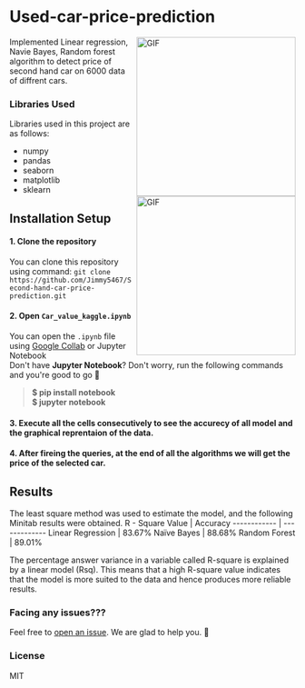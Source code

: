 # Used-car-price-prediction

<img align="right" alt="GIF" height=280 src="https://s.aolcdn.com/os/ab/img/new-cars/shopping-tools/quote.svg"/>
<img align="right" alt="GIF" height=280 src="https://s.aolcdn.com/os/ab/img/buying-programs/512/buyingprogram_presentcertificate.png"/>


Implemented Linear regression, Navie Bayes, Random forest algorithm to detect price of second hand car on 6000 data of diffrent cars.
### Libraries Used
Libraries used in this project are as follows:
- numpy
- pandas
- seaborn
- matplotlib
- sklearn
  
## Installation Setup

#### 1. Clone the repository
You can clone this repository using command: ``git clone https://github.com/Jimmy5467/Second-hand-car-price-prediction.git``
#### 2. Open ``Car_value_kaggle.ipynb``
You can open the ``.ipynb`` file using [Google Collab](https://colab.research.google.com/) or Jupyter Notebook <br>
Don't have **Jupyter Notebook**? Don't worry, run the following commands and you're good to go 🚀 <br>
> **$ pip install notebook** <br>
> **$ jupyter notebook**
#### 3. Execute all the cells consecutively to see the accurecy of all model and the graphical reprentaion of the data.
#### 4. After fireing the queries, at the end of all the algorithms we will get the price of the selected car.
  
## Results
The least square method was used to estimate the model, and the following Minitab results were obtained.
R - Square Value | Accuracy
------------ | -------------
Linear Regression | 83.67%
Naïve Bayes | 88.68%
Random Forest | 89.01%

The percentage answer variance in a variable called R-square is explained by a linear model (Rsq). This means that a high R-square value indicates that the model is more suited to the data and hence produces more reliable results.
  
### Facing any issues???

Feel free to [open an issue](https://github.com/Jimmy5467/Used-car-price-prediction/issues/new?assignees=&labels=Query&title=Query). We are glad to help you. :blue_heart:

### License
MIT
